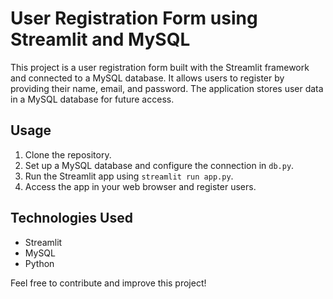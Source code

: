 # User Registration Form using Streamlit and MySQL

This project is a user registration form built with the Streamlit framework and connected to a MySQL database. It allows users to register by providing their name, email, and password. The application stores user data in a MySQL database for future access.

## Usage

1. Clone the repository.
2. Set up a MySQL database and configure the connection in `db.py`.
3. Run the Streamlit app using `streamlit run app.py`.
4. Access the app in your web browser and register users.

## Technologies Used

- Streamlit
- MySQL
- Python

Feel free to contribute and improve this project!

